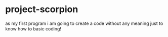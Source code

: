 # project-scorpion
as my first program i am going to create  a code without any meaning just to know how to basic coding!
